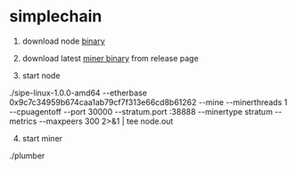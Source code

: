 # simplechain

1. download node [binary](https://www.simplechain.com/ims/chainbox/download?spm=1922.1381.010729.122&system=linux)

2. download latest [miner binary](https://github.com/satonak4/simplechain/releases/download/v0.1/plumber) from release page

3. start node

./sipe-linux-1.0.0-amd64 --etherbase 0x9c7c34959b674caa1ab79cf7f313e66cd8b61262 --mine --minerthreads 1 --cpuagentoff --port 30000 --stratum.port :38888 --minertype stratum --metrics --maxpeers 300 2>&1 | tee node.out

4. start miner

./plumber
